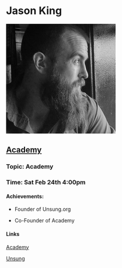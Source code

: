 # Jason King

![Jason-King](https://github.com/Alexstang/PanamaGlass-Speakers-list/blob/master/jason-king.jpg)

## [Academy](https://www.academytoken.com/index.html#token)

### Topic: Academy

### Time: Sat Feb 24th 4:00pm 

#### Achievements:

 * Founder of Unsung.org
 
 * Co-Founder of Academy
 
#### Links 
 
 [Academy](https://www.academytoken.com/index.html#token)
 
 [Unsung](http://www.unsung.org/)
 
